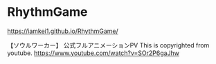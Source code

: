 # RhythmGame
https://iamkei1.github.io/RhythmGame/

【ソウルワーカー】 公式フルアニメーションPV This is copyrighted from youtube.
https://www.youtube.com/watch?v=SOr2P6gaJhw
